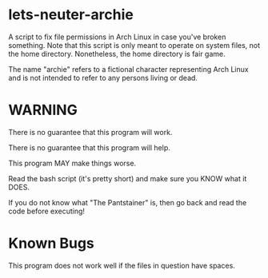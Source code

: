 # lets-neuter-archie
A script to fix file permissions in Arch Linux in case you've broken something.  Note that this script is only meant to operate on system files, not the home directory.  Nonetheless, the home directory is fair game.  

The name "archie" refers to a fictional character representing Arch Linux and is not intended to refer to any persons living or dead.

# WARNING
There is no guarantee that this program will work.  

There is no guarantee that this program will help.

This program MAY make things worse.

Read the bash script (it's pretty short) and make sure you KNOW what it DOES.

If you do not know what "The Pantstainer" is, then go back and read the code before executing!

# Known Bugs
This program does not work well if the files in question have spaces.  
